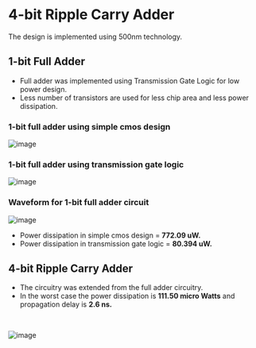 # 4-bit Ripple Carry Adder
The design is implemented using 500nm technology.

## 1-bit Full Adder
<ul>
  <li>Full adder was implemented using Transmission Gate Logic for low power design.</li>
  <li>Less number of transistors are used for less chip area and less power dissipation.</li>
</ul>

### 1-bit full adder using simple cmos design
![image](https://user-images.githubusercontent.com/67308779/151490480-d9fcf09d-2750-4fa6-a010-8a4e806864c4.png)

### 1-bit full adder using transmission gate logic
![image](https://user-images.githubusercontent.com/67308779/151490544-bb3520d6-ad7f-4821-854b-24ad198e0022.png)

### Waveform for 1-bit full adder circuit
![image](https://user-images.githubusercontent.com/67308779/151490584-c21426f4-14d6-4cf1-9b48-64443e391eb4.png)

<p>
  <ul>
    <li>Power dissipation in simple cmos design = <b>772.09 uW.</b></li>
    <li>Power dissipation in transmission gate logic = <b>80.394 uW.</b></li>
  </ul>
</p>

## 4-bit Ripple Carry Adder
<ul>
  <li>The circuitry was extended from the full adder circuitry.</li>
  <li>In the worst case the power dissipation is <b>111.50 micro Watts</b> and propagation delay is <b>2.6 ns.</b></li>
</ul>

<br>

![image](https://user-images.githubusercontent.com/67308779/151491098-d49fca1b-7cc2-4bd8-9c76-7eee3f5bec25.png)
